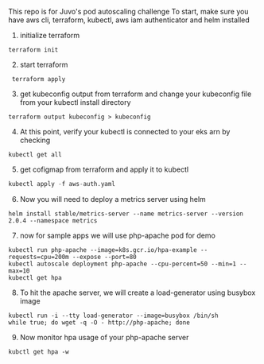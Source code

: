 This repo is for Juvo's pod autoscaling challenge
To start, make sure you have aws cli, terraform, kubectl, aws iam authenticator and helm installed
1. initialize terraform
``` 
terraform init
```
2. start terraform
```
 terraform apply
 ```
3. get kubeconfig output from terraform and change your kubeconfig file from your kubectl install directory 
``` 
terraform output kubeconfig > kubeconfig
```
4. At this point, verify your kubectl is connected to your eks arn by checking
```
kubectl get all
```
5. get cofigmap from terraform and apply it to kubectl
``` terraform output config-map-aws-auth > aws-auth.yaml
kubectl apply -f aws-auth.yaml
```
6. Now you will need to deploy a metrics server using helm
```
helm install stable/metrics-server --name metrics-server --version 2.0.4 --namespace metrics
```
7. now for sample apps we will use php-apache pod for demo
```
kubectl run php-apache --image=k8s.gcr.io/hpa-example --requests=cpu=200m --expose --port=80
kubectl autoscale deployment php-apache --cpu-percent=50 --min=1 --max=10
kubectl get hpa
```
8. To hit the apache server, we will create a load-generator using busybox image
```
kubectl run -i --tty load-generator --image=busybox /bin/sh
while true; do wget -q -O - http://php-apache; done
```
9. Now monitor hpa usage of your php-apache server
```
kubctl get hpa -w
```

